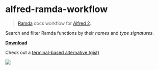 # alfred-ramda-workflow

> [Ramda](http://ramdajs.com/) docs workflow for [Alfred 2](http://www.alfredapp.com/).

Search and filter Ramda functions by their *names* and *type signatures*.

**[Download](http://j.mp/alfred-ramda-workflow)**

Check out a [terminal-based alternative (gist)](https://gist.github.com/raine/413b9ed9fd437942af0e)

![](https://raw.githubusercontent.com/raine/alfred-ramda-workflow/media/screenshot.png)
